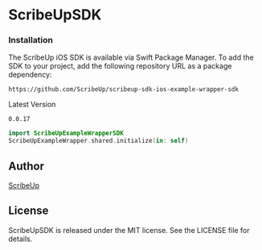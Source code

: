 # ScribeUpSDK


### Installation
The ScribeUp iOS SDK is available via Swift Package Manager. To add the SDK to your project, add the following repository URL as a package dependency:

```
https://github.com/ScribeUp/scribeup-sdk-ios-example-wrapper-sdk
```

Latest Version
```
0.0.17
```

```swift
import ScribeUpExampleWrapperSDK
ScribeUpExampleWrapper.shared.initialize(in: self)
```

## Author

[ScribeUp](https://scribeup.io)

## License
ScribeUpSDK is released under the MIT license. See the LICENSE file for details.
